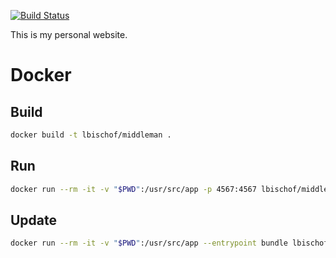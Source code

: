 [![Build Status](https://travis-ci.org/lbischof/lbischof.github.io.svg?branch=source)](https://travis-ci.org/lbischof/lbischof.github.io)

This is my personal website.

# Docker

## Build
```sh
docker build -t lbischof/middleman .
```

## Run
```sh
docker run --rm -it -v "$PWD":/usr/src/app -p 4567:4567 lbischof/middleman
```

## Update
```sh
docker run --rm -it -v "$PWD":/usr/src/app --entrypoint bundle lbischof/middleman update
```
